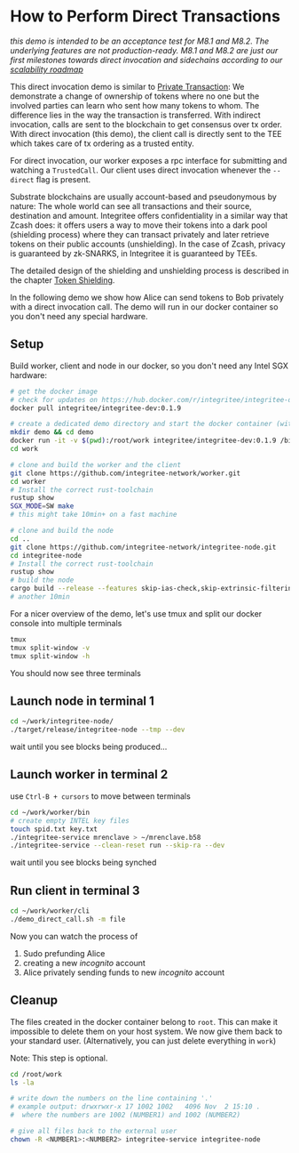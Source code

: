 
# How to Perform Direct Transactions

*this demo is intended to be an acceptance test for M8.1 and M8.2. The underlying features are not production-ready. M8.1 and M8.2 are just our first milestones towards direct invocation and sidechains according to our [scalability roadmap](https://polkadot.polkassembly.io/post/111)*

This direct invocation demo is similar to [Private Transaction](./howto_private_tx.md): We demonstrate a change of ownership of tokens where no one but the involved parties can learn who sent how many tokens to whom. The difference lies in the way the transaction is transferred. With indirect invocation, calls are sent to the blockchain to get consensus over tx order. With direct invocation (this demo), the client call is directly sent to the TEE which takes care of tx ordering as a trusted entity.

For direct invocation, our worker exposes a rpc interface for submitting and watching a `TrustedCall`. Our client uses direct invocation whenever the `--direct` flag is present.

Substrate blockchains are usually account-based and pseudonymous by nature: The whole world can see all transactions and their source, destination and amount. Integritee offers confidentiality in a similar way that Zcash does: it offers users a way to move their tokens into a dark pool (shielding process) where they can transact privately and later retrieve tokens on their public accounts (unshielding). In the case of Zcash, privacy is guaranteed by zk-SNARKS, in Integritee it is guaranteed by TEEs.

The detailed design of the shielding and unshielding process is described in the chapter [Token Shielding](./token_shielding.md).

In the following demo we show how Alice can send tokens to Bob privately with a direct invocation call. The demo will run in our docker container so you don't need any special hardware.

## Setup
Build worker, client and node in our docker, so you don't need any Intel SGX hardware:

```bash
# get the docker image
# check for updates on https://hub.docker.com/r/integritee/integritee-dev/tags
docker pull integritee/integritee-dev:0.1.9

# create a dedicated demo directory and start the docker container (with sgx support)
mkdir demo && cd demo
docker run -it -v $(pwd):/root/work integritee/integritee-dev:0.1.9 /bin/bash
cd work

# clone and build the worker and the client
git clone https://github.com/integritee-network/worker.git
cd worker
# Install the correct rust-toolchain
rustup show
SGX_MODE=SW make
# this might take 10min+ on a fast machine

# clone and build the node
cd ..
git clone https://github.com/integritee-network/integritee-node.git
cd integritee-node
# Install the correct rust-toolchain
rustup show
# build the node
cargo build --release --features skip-ias-check,skip-extrinsic-filtering
# another 10min
```

For a nicer overview of the demo, let's use tmux and split our docker console into multiple terminals

```bash
tmux
tmux split-window -v
tmux split-window -h
```

You should now see three terminals

## Launch node in terminal 1

```bash
cd ~/work/integritee-node/
./target/release/integritee-node --tmp --dev
```

wait until you see blocks being produced...

## Launch worker in terminal 2

use `Ctrl-B + cursors` to move between terminals

```bash
cd ~/work/worker/bin
# create empty INTEL key files
touch spid.txt key.txt
./integritee-service mrenclave > ~/mrenclave.b58
./integritee-service --clean-reset run --skip-ra --dev
```
wait until you see blocks being synched

## Run client in terminal 3

```bash
cd ~/work/worker/cli
./demo_direct_call.sh -m file
```

Now you can watch the process of

1. Sudo prefunding Alice
2. creating a new *incognito* account
3. Alice privately sending funds to new *incognito* account

## Cleanup
The files created in the docker container belong to `root`. This can make it impossible to delete them on your host system. We now give them back to your standard user. (Alternatively, you can just delete everything in `work`)

Note: This step is optional.

```bash
cd /root/work
ls -la

# write down the numbers on the line containing '.'
# example output: drwxrwxr-x 17 1002 1002   4096 Nov  2 15:10 .
#  where the numbers are 1002 (NUMBER1) and 1002 (NUMBER2)

# give all files back to the external user
chown -R <NUMBER1>:<NUMBER2> integritee-service integritee-node
```
